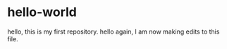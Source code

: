# hello-world
hello, this is my first repository.
hello again, I am now making edits to this file. 
